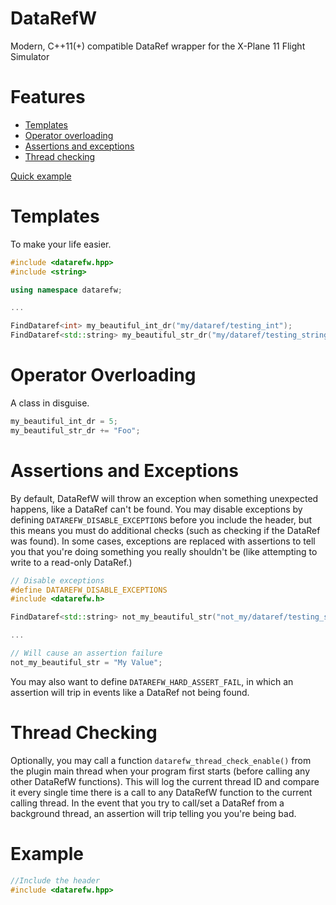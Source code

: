 # DataRefW
Modern, C++11(+) compatible DataRef wrapper for the X-Plane 11 Flight Simulator

# Features
  - [Templates](#templates)
  - [Operator overloading](#operator-overloading)
  - [Assertions and exceptions](#assertions-and-exceptions)
  - [Thread checking](#thread-checking)
  
[Quick example](#example)
  
# Templates
To make your life easier.
```c++
#include <datarefw.hpp>
#include <string>

using namespace datarefw;

...

FindDataref<int> my_beautiful_int_dr("my/dataref/testing_int");
FindDataref<std::string> my_beautiful_str_dr("my/dataref/testing_string");
```

# Operator Overloading
A class in disguise.
```c++
my_beautiful_int_dr = 5;
my_beautiful_str_dr += "Foo";
```

# Assertions and Exceptions
By default, DataRefW will throw an exception when something unexpected happens, like a DataRef can't be found.
You may disable exceptions by defining `DATAREFW_DISABLE_EXCEPTIONS` before you include the header, but this means 
you must do additional checks (such as checking if the DataRef was found). In some cases, exceptions are 
replaced with assertions to tell you that you're doing something you really shouldn't be (like attempting to write to a
read-only DataRef.)
```c++
// Disable exceptions
#define DATAREFW_DISABLE_EXCEPTIONS
#include <datarefw.h>

FindDataref<std::string> not_my_beautiful_str("not_my/dataref/testing_string");

...

// Will cause an assertion failure
not_my_beautiful_str = "My Value";

```
You may also want to define `DATAREFW_HARD_ASSERT_FAIL`, in which an assertion will trip in events like a DataRef not being found.

# Thread Checking
Optionally, you may call a function `datarefw_thread_check_enable()` from the plugin main thread when your program first starts (before calling any other DataRefW functions). This will log the current thread ID and compare it every single time there is a call to any DataRefW function to the current calling thread. In the event that you try to call/set a DataRef from a background thread, an assertion will trip telling you you're being bad.

# Example
```c++
//Include the header
#include <datarefw.hpp>

```
